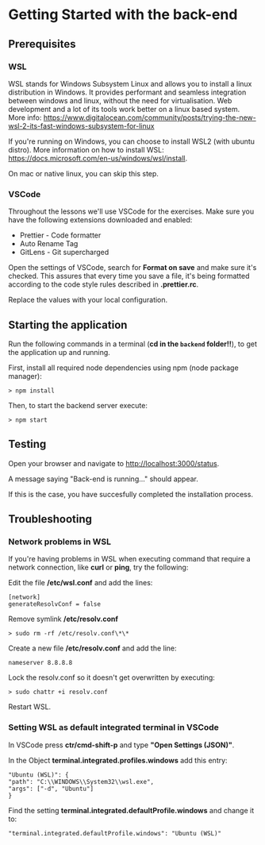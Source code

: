 # Getting Started with the back-end

## Prerequisites

### WSL

WSL stands for Windows Subsystem Linux and allows you to install a linux distribution in Windows. It provides performant and seamless integration between windows and linux, without the need for virtualisation. Web development and a lot of its tools work better on a linux based system.
More info: <https://www.digitalocean.com/community/posts/trying-the-new-wsl-2-its-fast-windows-subsystem-for-linux>

If you're running on Windows, you can choose to install WSL2 (with ubuntu distro).
More information on how to install WSL: <https://docs.microsoft.com/en-us/windows/wsl/install>.

On mac or native linux, you can skip this step.

### VSCode

Throughout the lessons we'll use VSCode for the exercises. Make sure you have the following extensions downloaded and enabled:

-   Prettier - Code formatter
-   Auto Rename Tag
-   GitLens - Git supercharged

Open the settings of VSCode, search for **Format on save** and make sure it's checked. This assures that every time you save a file, it's being formatted according to the code style rules described in **.prettier.rc**.

Replace the values with your local configuration.

## Starting the application

Run the following commands in a terminal (**cd in the `backend` folder!!**), to get the application up and running.

First, install all required node dependencies using npm (node package manager):

```console
> npm install
```

Then, to start the backend server execute:

```console
> npm start
```

## Testing

Open your browser and navigate to <http://localhost:3000/status>.

A message saying "Back-end is running..." should appear.

If this is the case, you have succesfully completed the installation process.

## Troubleshooting

### **Network problems in WSL**

If you're having problems in WSL when executing command that require a network connection, like **curl** or **ping**, try the following:

Edit the file **/etc/wsl.conf** and add the lines:

```properties
[network]
generateResolvConf = false
```

Remove symlink **/etc/resolv.conf**

```console
> sudo rm -rf /etc/resolv.conf\*\*
```

Create a new file **/etc/resolv.conf** and add the line:

```properties
nameserver 8.8.8.8
```

Lock the resolv.conf so it doesn't get overwritten by executing:

```console
> sudo chattr +i resolv.conf
```

Restart WSL.

### **Setting WSL as default integrated terminal in VSCode**

In VSCode press **ctr/cmd-shift-p** and type **"Open Settings (JSON)"**.

In the Object **terminal.integrated.profiles.windows** add this entry:

```properties
"Ubuntu (WSL)": {
"path": "C:\\WINDOWS\\System32\\wsl.exe",
"args": ["-d", "Ubuntu"]
}
```

Find the setting **terminal.integrated.defaultProfile.windows** and change it to:

```properties
"terminal.integrated.defaultProfile.windows": "Ubuntu (WSL)"
```

